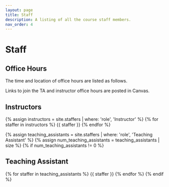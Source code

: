 ```yaml
---
layout: page
title: Staff
description: A listing of all the course staff members.
nav_order: 4
---
```


# Staff

## Office Hours

The time and location of office hours are listed as follows.

Links to join the TA and instructor office hours are posted in Canvas.


## Instructors

{% assign instructors = site.staffers | where: 'role', 'Instructor' %}
{% for staffer in instructors %}
{{ staffer }}
{% endfor %}

{% assign teaching_assistants = site.staffers | where: 'role', 'Teaching Assistant' %}
{% assign num_teaching_assistants = teaching_assistants | size %}
{% if num_teaching_assistants != 0 %}

## Teaching Assistant

{% for staffer in teaching_assistants %}
{{ staffer }}
{% endfor %}
{% endif %}
